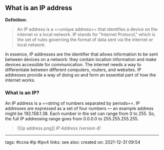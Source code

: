 ## What is an IP address
**Definition:**
>An IP address is a ==unique address== that identifies a device on the internet or a local network. IP stands for "Internet Protocol," which is the set of rules governing the format of data sent via the internet or local network.

In essence, IP addresses are the identifier that allows information to be sent between devices on a network: they contain location information and make devices accessible for communication. The internet needs a way to differentiate between different computers, routers, and websites. IP addresses provide a way of doing so and form an essential part of how the internet works.


### What is an IP?

An IP address is a ==string of numbers separated by periods==. IP addresses are expressed as a set of four numbers — an example address might be 192.158.1.38. Each number in the set can range from 0 to 255. So, the full IP addressing range goes from 0.0.0.0 to 255.255.255.255.

>![[ip address.png]]
>*IP Address (version 4)*



---
tags: #ccna #ip #ipv4
links:
see also:
created on: 2021-12-31 09:54